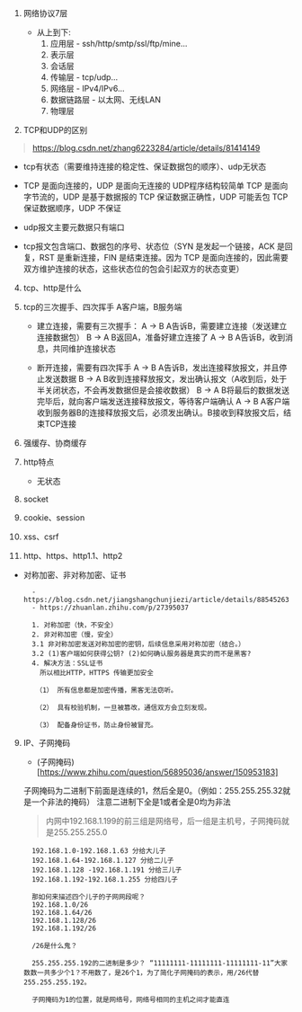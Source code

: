 1. 网络协议7层
    - 从上到下:
      1. 应用层 - ssh/http/smtp/ssl/ftp/mine...
      2. 表示层
      3. 会话层
      4. 传输层 - tcp/udp...
      5. 网络层 - IPv4/IPv6...
      6. 数据链路层 - 以太网、无线LAN
      7. 物理层

2. TCP和UDP的区别
  > https://blog.csdn.net/zhang6223284/article/details/81414149

   - tcp有状态（需要维持连接的稳定性、保证数据包的顺序）、udp无状态
   - TCP 是面向连接的，UDP 是面向无连接的
     UDP程序结构较简单
     TCP 是面向字节流的，UDP 是基于数据报的
     TCP 保证数据正确性，UDP 可能丢包
     TCP 保证数据顺序，UDP 不保证

   - udp报文主要元数据只有端口
   - tcp报文包含端口、数据包的序号、状态位（SYN 是发起一个链接，ACK 是回复，RST 是重新连接，FIN 是结束连接。因为 TCP 是面向连接的，因此需要双方维护连接的状态，这些状态位的包会引起双方的状态变更）

4. tcp、http是什么

5. tcp的三次握手、四次挥手
    A客户端，B服务端
   - 建立连接，需要有三次握手：
      A -> B A告诉B，需要建立连接（发送建立连接数据包）
      B -> A B返回A，准备好建立连接了
      A -> B A告诉B，收到消息，共同维护连接状态

   - 断开连接，需要有四次挥手
      A -> B A告诉B，发出连接释放报文，并且停止发送数据
      B -> A B收到连接释放报文，发出确认报文（A收到后，处于半关闭状态，不会再发数据但是会接收数据）
      B -> A B将最后的数据发送完毕后，就向客户端发送连接释放报文，等待客户端确认
      A -> B A客户端收到服务器B的连接释放报文后，必须发出确认。B接收到释放报文后，结束TCP连接

6. 强缓存、协商缓存

7. http特点
    - 无状态
    
8. socket

9. cookie、session

10. xss、csrf

11. http、https、http1.1、http2
  - 对称加密、非对称加密、证书
    ```
      - https://blog.csdn.net/jiangshangchunjiezi/article/details/88545263
      - https://zhuanlan.zhihu.com/p/27395037

      1. 对称加密（快，不安全）
      2. 非对称加密（慢，安全）
      3.1 非对称加密发送对称加密的密钥，后续信息采用对称加密（结合。）
      3.2 (1)客户端如何获得公钥? (2)如何确认服务器是真实的而不是黑客?
      4. 解决方法：SSL证书
        所以相比HTTP，HTTPS 传输更加安全

       （1） 所有信息都是加密传播，黑客无法窃听。

       （2） 具有校验机制，一旦被篡改，通信双方会立刻发现。

       （3） 配备身份证书，防止身份被冒充。
    ```

9. IP、子网掩码
      - (子网掩码)[https://www.zhihu.com/question/56895036/answer/150953183]

    子网掩码为二进制下前面是连续的1，然后全是0。（例如：255.255.255.32就是一个非法的掩码）
    注意二进制下全是1或者全是0均为非法

    > 内网中192.168.1.199的前三组是网络号，后一组是主机号，子网掩码就是255.255.255.0

    ```
      192.168.1.0-192.168.1.63 分给大儿子
      192.168.1.64-192.168.1.127 分给二儿子
      192.168.1.128 -192.168.1.191 分给三儿子
      192.168.1.192-192.168.1.255 分给四儿子

      那如何来描述四个儿子的子网网段呢？
      192.168.1.0/26
      192.168.1.64/26
      192.168.1.128/26
      192.168.1.192/26

      /26是什么鬼？

      255.255.255.192的二进制是多少？ “11111111-11111111-11111111-11”大家数数一共多少个1？不用数了，是26个1，为了简化子网掩码的表示，用/26代替255.255.255.192。

      子网掩码为1的位置，就是网络号，网络号相同的主机之间才能直连

    ```